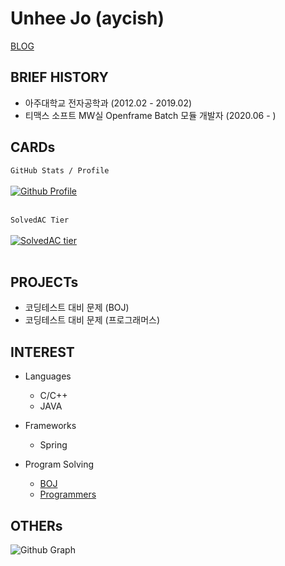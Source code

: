 <!---
aycish/aycish is a ✨ special ✨ repository because its `README.md` (this file) appears on your GitHub profile.
You can click the Preview link to take a look at your changes.
--->

# Unhee Jo (aycish)
[BLOG](https://velog.io/@aycish)

## BRIEF HISTORY
- 아주대학교 전자공학과 (2012.02 - 2019.02)
- 티맥스 소프트 MW실 Openframe Batch 모듈 개발자 (2020.06 - )

## CARDs
`GitHub Stats / Profile`<br/><br/>
[![Github Profile](https://github-readme-stats.vercel.app/api?username=aycish&count_private=true&hide=contribs,prs&show_icons=true&theme=vue-dark)](https://github.com/aycish)<br/><br/>

`SolvedAC Tier`<br/><br/>
[![SolvedAC tier](http://mazassumnida.wtf/api/v2/generate_badge?boj=jeans12321)](https://solved.ac/profile/jeans12321)<br/><br/>

## PROJECTs
- 코딩테스트 대비 문제 (BOJ)
- 코딩테스트 대비 문제 (프로그래머스)

## INTEREST
- Languages
  - C/C++
  - JAVA

- Frameworks
  - Spring
  
- Program Solving
  - [BOJ](https://www.acmicpc.net/user/tony9402)
  - [Programmers](https://programmers.co.kr/job_profiles/edit)
  

## OTHERs
![Github Graph](https://activity-graph.herokuapp.com/graph?username=aycish&area=false&theme=xcode&hide_border=true)
